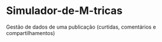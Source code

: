 # Simulador-de-M-tricas
Gestão de dados de uma publicação (curtidas, comentários e compartilhamentos)
